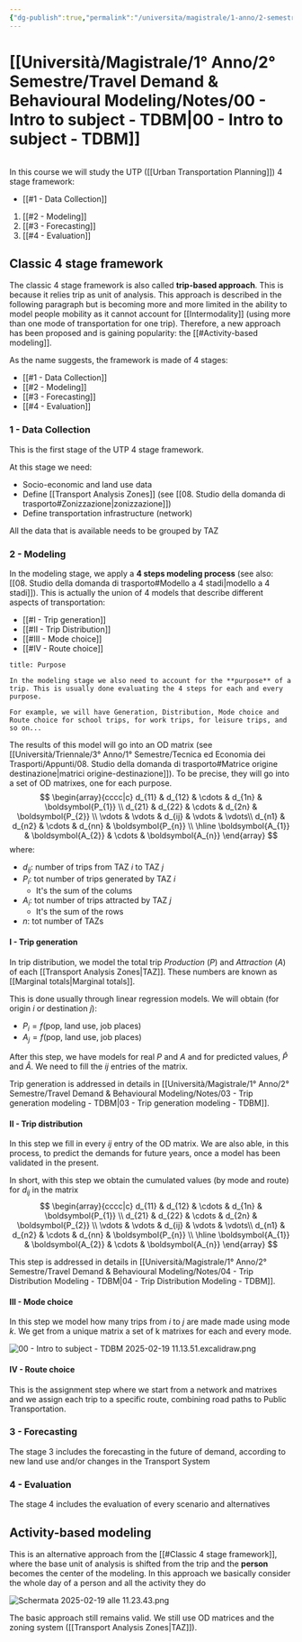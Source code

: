 ```yaml
---
{"dg-publish":true,"permalink":"/universita/magistrale/1-anno/2-semestre/travel-demand-and-behavioural-modeling/notes/00-intro-to-subject-tdbm/","tags":["UNI"]}
---
```


# [[Università/Magistrale/1° Anno/2° Semestre/Travel Demand & Behavioural Modeling/Notes/00 - Intro to subject - TDBM\|00 - Intro to subject - TDBM]]

```table-of-contents
```

In this course we will study the UTP ([[Urban Transportation Planning]]) 4 stage framework:
- [[#1 - Data Collection]]
1. [[#2 - Modeling]]
2. [[#3 - Forecasting]]
3. [[#4 - Evaluation]]

## Classic 4 stage framework

The classic 4 stage framework is also called **trip-based approach**. This is because it relies trip as unit of analysis. This approach is described in the following paragraph but is becoming more and more limited in the ability to model people mobility as it cannot account for [[Intermodality]] (using more than one mode of transportation for one trip). Therefore, a new approach has been proposed and is gaining popularity: the [[#Activity-based modeling]].

As the name suggests, the framework is made of 4 stages:
- [[#1 - Data Collection]]
- [[#2 - Modeling]]
- [[#3 - Forecasting]]
- [[#4 - Evaluation]]


### 1 - Data Collection

This is the first stage of the UTP  4 stage framework. 

At this stage we need:
- Socio-economic and land use data
- Define [[Transport Analysis Zones]] (see [[08. Studio della domanda di trasporto#Zonizzazione|zonizzazione]])
- Define transportation infrastructure (network)

All the data that is available needs to be grouped by TAZ

### 2 - Modeling

In the modeling stage, we apply a **4 steps modeling process** (see also: [[08. Studio della domanda di trasporto#Modello a 4 stadi|modello a 4 stadi]]). This is actually the union of 4 models that describe different aspects of transportation:
- [[#I - Trip generation]]
- [[#II - Trip Distribution]]
- [[#III - Mode choice]]
- [[#IV - Route choice]]

```ad-warning
title: Purpose

In the modeling stage we also need to account for the **purpose** of a trip. This is usually done evaluating the 4 steps for each and every purpose.

For example, we will have Generation, Distribution, Mode choice and Route choice for school trips, for work trips, for leisure trips, and so on...

```

The results of this model will go into an OD matrix (see [[Università/Triennale/3° Anno/1° Semestre/Tecnica ed Economia dei Trasporti/Appunti/08. Studio della domanda di trasporto#Matrice origine destinazione\|matrici origine-destinazione]]). To be precise, they will go into a set of OD matrixes, one for each purpose.
$$
\begin{array}{cccc|c}
d_{11} & d_{12}  & \cdots & d_{1n} & \boldsymbol{P_{1}} \\
d_{21} & d_{22}  & \cdots & d_{2n} & \boldsymbol{P_{2}} \\
\vdots & \vdots  & d_{ij} & \vdots & \vdots\\
d_{n1} & d_{n2}  & \cdots & d_{nn} & \boldsymbol{P_{n}} \\
\hline
\boldsymbol{A_{1}} & \boldsymbol{A_{2}} & \cdots & \boldsymbol{A_{n}}
\end{array}
$$
where:
- $d_{ij}:$ number of trips from TAZ $i$ to TAZ $j$
- $P_{i}:$ tot number of trips generated by TAZ $i$
	- It's the sum of the colums
- $A_{i}:$ tot number of trips attracted by TAZ $j$
	- It's the sum of the rows
- $n:$ tot number of TAZs

#### I - Trip generation

In trip distribution, we model the total trip *Production* ($P$) and *Attraction* ($A$) of each [[Transport Analysis Zones\|TAZ]]. These numbers are known as [[Marginal totals\|Marginal totals]].

This is done usually through linear regression models. We will obtain (for origin $i$ or destination $j$):
- $P_{i} = f(\text{pop, land use, job places})$
- $A_{j} = f(\text{pop, land use, job places})$

After this step, we have models for real $P$ and $A$ and for predicted values, $\hat{P}$ and $\hat{A}$. We need to fill the $ij$ entries of the matrix.

Trip generation is addressed in details in [[Università/Magistrale/1° Anno/2° Semestre/Travel Demand & Behavioural Modeling/Notes/03 - Trip generation modeling - TDBM\|03 - Trip generation modeling - TDBM]].

#### II - Trip distribution

In this step we fill in every $ij$ entry of the OD matrix. We are also able, in this process, to predict the demands for future years, once a model has been validated in the present.

In short, with this step we obtain the cumulated values (by mode and route) for $d_{ij}$ in the matrix
$$
\begin{array}{cccc|c}
d_{11} & d_{12}  & \cdots & d_{1n} & \boldsymbol{P_{1}} \\
d_{21} & d_{22}  & \cdots & d_{2n} & \boldsymbol{P_{2}} \\
\vdots & \vdots  & d_{ij} & \vdots & \vdots\\
d_{n1} & d_{n2}  & \cdots & d_{nn} & \boldsymbol{P_{n}} \\
\hline
\boldsymbol{A_{1}} & \boldsymbol{A_{2}} & \cdots & \boldsymbol{A_{n}}
\end{array}
$$

This step is addressed in details in [[Università/Magistrale/1° Anno/2° Semestre/Travel Demand & Behavioural Modeling/Notes/04 - Trip Distribution Modeling - TDBM\|04 - Trip Distribution Modeling - TDBM]].


#### III - Mode choice

In this step we model how many trips from $i$ to $j$ are made made using mode $k$. We get from a unique matrix a set of k matrixes for each and every mode.

![00 - Intro to subject - TDBM 2025-02-19 11.13.51.excalidraw.png](/img/user/Universit%C3%A0/Magistrale/1%C2%B0%20Anno/2%C2%B0%20Semestre/Travel%20Demand%20&%20Behavioural%20Modeling/Notes/Allegati/00%20-%20Intro%20to%20subject%20-%20TDBM%202025-02-19%2011.13.51.excalidraw.png)


#### IV - Route choice

This is the assignment step where we start from a network and matrixes and we assign each trip to a specific route, combining road paths to Public Transportation.

### 3 - Forecasting

The stage 3 includes the forecasting in the future of demand, according to new land use and/or changes in the Transport System

### 4 - Evaluation

The stage 4 includes the evaluation of every scenario and alternatives

## Activity-based modeling

This is an alternative approach from the [[#Classic 4 stage framework]], where the base unit of analysis is shifted from the trip and the **person** becomes the center of the modeling. In this approach we basically consider the whole day of a person and all the activity they do

![Schermata 2025-02-19 alle 11.23.43.png](/img/user/Universit%C3%A0/Magistrale/1%C2%B0%20Anno/2%C2%B0%20Semestre/Travel%20Demand%20&%20Behavioural%20Modeling/Notes/Allegati/Schermata%202025-02-19%20alle%2011.23.43.png)

The basic approach still remains valid. We still use OD matrices and the zoning system ([[Transport Analysis Zones\|TAZ]]).
